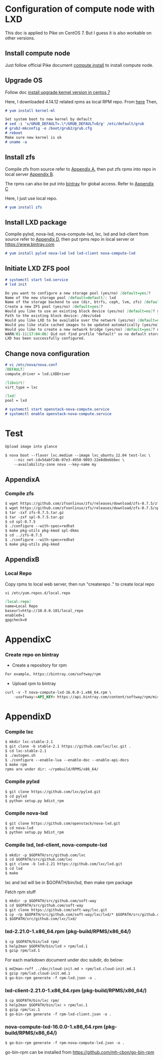 # Configuration of compute node with LXD
This doc is applied to Pike on CentOS 7. But I guess it is also workable on other versions.

## Install compute node
Just follow official Pike document [compute install](https://docs.openstack.org/nova/pike/install/compute-install-rdo.html) to install compute node.

## Upgrade OS
Follow doc [install upgrade kernel version in centos 7](https://www.tecmint.com/install-upgrade-kernel-version-in-centos-7/)

Here, I downloaded 4.14.12 related rpms as local RPM repo. From [here](http://mirror.rackspace.com/elrepo/kernel/el7/x86_64/RPMS/) Then,
```markdown
# yum install kernel-ml

Set system boot to new kernel by default
# sed -i 's/GRUB_DEFAULT=.\*/GRUB_DEFAULT=0/g' /etc/default/grub
# grub2-mkconfig -o /boot/grub2/grub.cfg
# reboot
Make sure new kernel is ok
# uname -a
```

## Install zfs
Compile zfs from source refer to [Appendix A][1], then put zfs rpms into repo in local server [Appendix B][2].

The rpms can also be put into [bintray](https://www.bintray.com) for global access. Refer to [Appendix C][3]

Here, I just use local repo.

```markdown
# yum install zfs
```
## Install LXD package
Compile pylxd, nova-lxd, nova-compute-lxd, lxc, lxd and lxd-client from source refer to [Appendix D][4], then put rpms repo in local server or https://www.bintray.com

```markdown
# yum install pylxd nova-lxd lxd lxd-client nova-compute-lxd
```
## Initiate LXD ZFS pool
```markdown
# systemctl start lxd.service
# lxd init

Do you want to configure a new storage pool (yes/no) [default=yes]?
Name of the new storage pool [default=default]: lxd
Name of the storage backend to use (dir, btrfs, ceph, lvm, zfs) [default=zfs]:
Create a new ZFS pool (yes/no) [default=yes]?
Would you like to use an existing block device (yes/no) [default=no]? yes
Path to the existing block device: /dev/sda4
Would you like LXD to be available over the network (yes/no) [default=no]?
Would you like stale cached images to be updated automatically (yes/no) [default=yes]?
Would you like to create a new network bridge (yes/no) [default=yes]? no
WARN[01-11|17:04:06] Did not find profile "default" so no default storage pool will be set. Manual intervention needed.
LXD has been successfully configured.
```

## Change nova configuration
```markdown
# vi /etc/nova/nova.conf
[DEFAULT]
compute_driver = lxd.LXDDriver

[libvirt]
virt_type = lxc

[lxd]
pool = lxd

# systemctl start openstack-nova-compute.service
# systemctl enable openstack-nova-compute.service
```

# Test
```markdown
Upload image into glance

$ nova boot --flavor lxc.medium --image lxc_ubuntu_12.04 test-lxc \
    --nic net-id=5dabf24b-07e3-4950-9093-22e8d8ebbbec \
    --availability-zone nova --key-name my
```

## AppendixA
### Compile zfs
```markdown
$ wget https://github.com/zfsonlinux/zfs/releases/download/zfs-0.7.5/zfs-0.7.5.tar.gz
$ wget https://github.com/zfsonlinux/zfs/releases/download/zfs-0.7.5/spl-0.7.5.tar.gz
$ tar -zxf zfs-0.7.5.tar.gz
$ tar -zxf spl-0.7.5.tar.gz
$ cd spl-0.7.5
$ ./configure --with-spec=redhat
$ make pkg-utils pkg-kmod spl-dkms
$ cd ../zfs-0.7.5
$ ./configure --with-spec=redhat
$ make pkg-utils pkg-kmod
```
## AppendixB
### Local Repo
Copy rpms to local web server, then run "createrepo ." to create local repo
```markdown
vi /etc/yum.repos.d/local.repo

[local-repo]
name=Local Repo
baseurl=http://10.0.0.101/local_repo
enabled=1
gpgcheck=0
```
# AppendixC
### Create repo on bintray
* Create a repository for rpm
```markdown
For example, https://bintray.com/softway/rpm
```
* Upload rpm to bintray
```markdown
curl -v -T nova-compute-lxd-16.0.0-1.x86_64.rpm \
    -usoftway:<API_KEY> https://api.bintray.com/content/softway/rpm/misc/0.1/7/x86_64/n/
```

# AppendixD
### Compile lxc
```markdown
$ mkdir lxc-stable-2.1
$ git clone -b stable-2.1 https://github.com/lxc/lxc.git .
$ cd lxc-stable-2.1
$ ./autogen.sh
$ ./configure --enable-lua --enable-doc --enable-api-docs
$ make rpm
rpms are under dir: ~/rpmbuild/RPMS/x86_64/
```
### Compile pylxd
```markdown
$ git clone https://github.com/lxc/pylxd.git
$ cd pylxd
$ python setup.py bdist_rpm 
```
### Compile nova-lxd
```markdown
$ git clone https://github.com/openstack/nova-lxd.git
$ cd nova-lxd
$ python setup.py bdist_rpm
```
### Compile lxd, lxd-client, nova-compute-lxd
```markdown
$ mkdir -p $GOPATH/src/github.com/lxc
$ cd $GOPATH/src/github.com/lxc
$ git clone -b lxd-2.21 https://github.com/lxc/lxd.git
$ cd lxd
$ make
```
lxc and lxd will be in $GOPATH/bin/lxd, then make rpm package

Fetch rpm stuff

```markdown
$ mkdir -p $GOPATH/src/github.com/soft-way
$ cd $GOPATH/src/github.com/soft-way
$ git clone https://github.com/soft-way/lxc.git
$ cp -rp $GOPATH/src/github.com/soft-way/lxc/lxd/* $GOPATH/src/github.com/lxc/lxd/
$ $GOPATH/src/github.com/lxc/lxd/
```
### lxd-2.21.0-1.x86_64.rpm (pkg-build/RPMS/x86_64/)
```markdown
$ cp $GOPATH/bin/lxd rpm/
$ help2man $GOPATH/bin/lxd > rpm/lxd.1
$ gzip rpm/lxd.1
```
For each markdown document under doc subdir, do below:
```markdown
$ md2man-roff ../doc/cloud-init.md > rpm/lxd.cloud-init.md.1
$ gzip rpm/lxd.cloud-init.md.1
$ go-bin-rpm generate -f rpm-lxd.json -o .
```
### lxd-client-2.21.0-1.x86_64.rpm (pkg-build/RPMS/x86_64/)
```markdown
$ cp $GOPATH/bin/lxc rpm/
$ help2man $GOPATH/bin/lxc > rpm/lxc.1
$ gzip rpm/lxc.1
$ go-bin-rpm generate -f rpm-lxd-client.json -o .
```
### nova-compute-lxd-16.0.0-1.x86_64.rpm (pkg-build/RPMS/x86_64/)
```markdown
$ go-bin-rpm generate -f rpm-nova-compute-lxd.json -o .
```
go-bin-rpm can be installed from https://github.com/mh-cbon/go-bin-rpm

[1]: #appendixa
[2]: #appendixb
[3]: #appendixc
[4]: #appendixd
